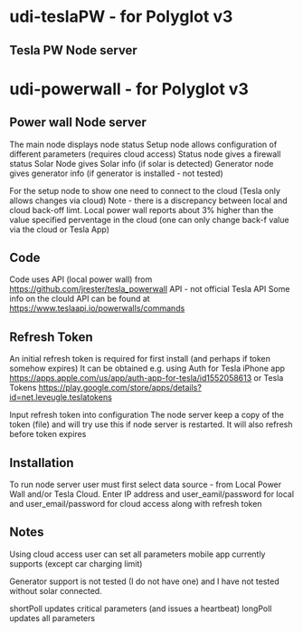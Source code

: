 # udi-teslaPW  -  for Polyglot v3 

## Tesla PW Node server
# udi-powerwall  -  for Polyglot v3 
## Power wall Node server
The main node displays node status
Setup node allows configuration of different parameters  (requires cloud access)
Status node gives a firewall status 
Solar Node gives Solar info (if solar is detected)
Generator node gives generator info (if generator is installed - not tested)

For the setup node to show one need to connect to the cloud (Tesla only allows changes via cloud)
Note - there is a discrepancy between local and cloud back-off limt.  Local power wall reports about 3% higher than the value specified perventage in the cloud (one can only change back-f value via the cloud or Tesla App)

## Code
Code uses API (local power wall) from https://github.com/jrester/tesla_powerwall API - not official Tesla API 
Some info on the clould API can be found at https://www.teslaapi.io/powerwalls/commands

## Refresh Token 
An initial refresh token is required for first install (and perhaps if token somehow expires)
It can be obtained e.g. using 
Auth for Tesla iPhone app 
https://apps.apple.com/us/app/auth-app-for-tesla/id1552058613 
or 
Tesla Tokens https://play.google.com/store/apps/details?id=net.leveugle.teslatokens

Input refresh token into configuration 
The node server keep a copy of the token (file) and will try use this if node server is restarted.  It will also refresh before token expires

## Installation
To run node server user must first select data source - from Local Power Wall and/or Tesla Cloud.  Enter IP address and user_eamil/password for local and user_email/password for cloud access along with refresh token

## Notes 
Using cloud access user can set all parameters mobile app currently supports (except car charging limit)

Generator support is not tested (I do not have one) and I have not tested without solar connected.

shortPoll updates critical parameters (and issues a heartbeat)
longPoll updates all parameters



